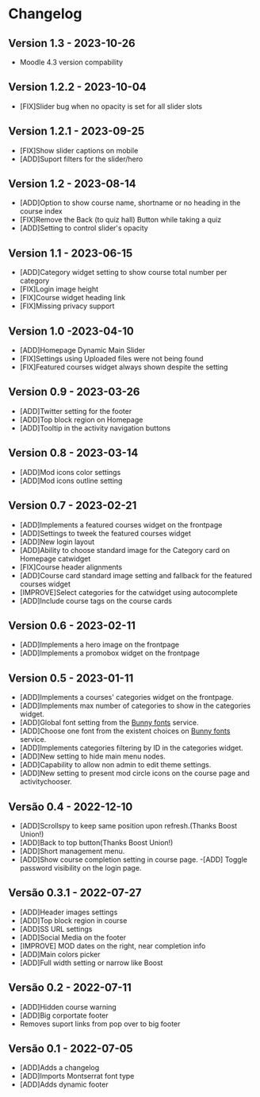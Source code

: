 # Changelog

## Version 1.3 - 2023-10-26
- Moodle 4.3 version compability

## Version 1.2.2 - 2023-10-04
- [FIX]Slider bug when no opacity is set for all slider slots

## Version 1.2.1 - 2023-09-25
- [FIX]Show slider captions on mobile
- [ADD]Suport filters for the slider/hero

## Version 1.2 - 2023-08-14
- [ADD]Option to show course name, shortname or no heading in the course index
- [FIX]Remove the Back (to quiz hall) Button while taking a quiz
- [ADD]Setting to control slider's opacity

## Version 1.1 - 2023-06-15
- [ADD]Category widget setting to show course total number per category
- [FIX]Login image height
- [FIX]Course widget heading link
- [FIX]Missing privacy support

## Version 1.0 -2023-04-10
- [ADD]Homepage Dynamic Main Slider
- [FIX]Settings using Uploaded files were not being found
- [FIX]Featured courses widget always shown despite the setting



## Version 0.9 - 2023-03-26

- [ADD]Twitter setting for the footer
- [ADD]Top block region on Homepage
- [ADD]Tooltip in the activity navigation buttons

## Version 0.8 - 2023-03-14

- [ADD]Mod icons color settings
- [ADD]Mod icons outline setting

## Version 0.7 - 2023-02-21

- [ADD]Implements a featured courses widget on the frontpage
- [ADD]Settings to tweek the featured courses widget
- [ADD]New login layout
- [ADD]Ability to choose standard image for the Category card on Homepage catwidget
- [FIX]Course header alignments
- [ADD]Course card standard image setting and fallback for the featured courses widget
- [IMPROVE]Select categories for the catwidget using autocomplete
- [ADD]Include course tags on the course cards

## Version 0.6 - 2023-02-11

- [ADD]Implements a hero image on the frontpage
- [ADD]Implements a promobox widget on the frontpage

## Version 0.5 - 2023-01-11

- [ADD]Implements a courses' categories widget on the frontpage.
- [ADD]Implements max number of categories to show in the categories widget.
- [ADD]Global font setting from the [Bunny fonts](https://fonts.bunny.net/) service.
- [ADD]Choose one font from the existent choices on [Bunny fonts](https://fonts.bunny.net/) service.
- [ADD]Implements categories filtering by ID in the categories widget.
- [ADD]New setting to hide main menu nodes.
- [ADD]Capability to allow non admin to edit theme settings.
- [ADD]New setting to present mod circle icons on the course page and activitychooser.

## Versão 0.4 - 2022-12-10

- [ADD]Scrollspy to keep same position upon refresh.(Thanks Boost Union!)
- [ADD]Back to top button(Thanks Boost Union!)
- [ADD]Short management menu.
- [ADD]Show course completion setting in course page.
-[ADD] Toggle password visibility on the login page.

## Versão 0.3.1 - 2022-07-27

- [ADD]Header images settings
- [ADD]Top block region in course
- [ADD]SS URL settings
- [ADD]Social Media on the footer
- [IMPROVE] MOD dates on the right, near completion info
- [ADD]Main colors picker
- [ADD]Full width setting or narrow like Boost

## Versão 0.2 - 2022-07-11

- [ADD]Hidden course warning
- [ADD]Big corportate footer
- Removes suport links from pop over to big footer

## Versão 0.1 - 2022-07-05

- [ADD]Adds a changelog
- [ADD]Imports Montserrat font type
- [ADD]Adds dynamic footer